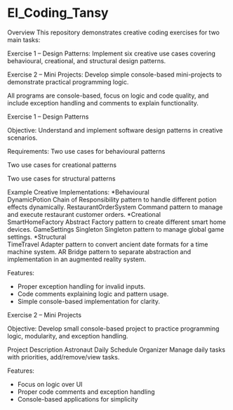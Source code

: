 # EI_Coding_Tansy
Overview
This repository demonstrates creative coding exercises for two main tasks:

Exercise 1 – Design Patterns: Implement six creative use cases covering behavioural, creational, and structural design patterns.

Exercise 2 – Mini Projects: Develop simple console-based mini-projects to demonstrate practical programming logic.

All programs are console-based, focus on logic and code quality, and include exception handling and comments to explain functionality.

Exercise 1 – Design Patterns

Objective:
Understand and implement software design patterns in creative scenarios.

Requirements:
Two use cases for behavioural patterns

Two use cases for creational patterns

Two use cases for structural patterns

Example Creative Implementations:
*Behavioural	  
DynamicPotion	           Chain of Responsibility pattern to handle different potion effects dynamically.
RestaurantOrderSystem	   Command pattern to manage and execute restaurant customer orders.
*Creational	  
SmartHomeFactory	       Abstract Factory pattern to create different smart home devices.
GameSettings             Singleton	Singleton pattern to manage global game settings.
*Structural	  
TimeTravel	             Adapter pattern to convert ancient date formats for a time machine system.
AR	                     Bridge pattern to separate abstraction and implementation in an augmented reality system.

Features:
* Proper exception handling for invalid inputs.
* Code comments explaining logic and pattern usage.
* Simple console-based implementation for clarity.

Exercise 2 – Mini Projects

Objective:
Develop small console-based project to practice programming logic, modularity, and exception handling.

Project	Description
Astronaut Daily Schedule Organizer	Manage daily tasks with priorities, add/remove/view tasks.

Features:
* Focus on logic over UI
* Proper code comments and exception handling
* Console-based applications for simplicity
